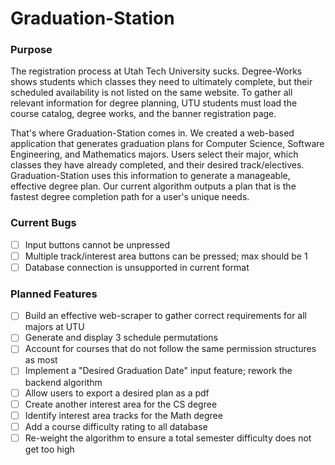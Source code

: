 # Graduation-Station

### Purpose

The registration process at Utah Tech University sucks. Degree-Works shows students which classes they need to ultimately complete, but their scheduled availability is not listed on the same website. To gather all relevant information for degree planning, UTU students must load the course catalog, degree works, and the banner registration page.

That's where Graduation-Station comes in. We created a web-based application that generates graduation plans for Computer Science, Software Engineering, and Mathematics majors. Users select their major, which classes they have already completed, and their desired track/electives. Graduation-Station uses this information to generate a manageable, effective degree plan. Our current algorithm outputs a plan that is the fastest degree completion path for a user's unique needs.

### Current Bugs

- [ ] Input buttons cannot be unpressed
- [ ] Multiple track/interest area buttons can be pressed; max should be 1
- [ ] Database connection is unsupported in current format

### Planned Features

- [ ] Build an effective web-scraper to gather correct requirements for all majors at UTU
- [ ] Generate and display 3 schedule permutations
- [ ] Account for courses that do not follow the same permission structures as most
- [ ] Implement a "Desired Graduation Date" input feature; rework the backend algorithm
- [ ] Allow users to export a desired plan as a pdf
- [ ] Create another interest area for the CS degree
- [ ] Identify interest area tracks for the Math degree
- [ ] Add a course difficulty rating to all database
- [ ] Re-weight the algorithm to ensure a total semester difficulty does not get too high
